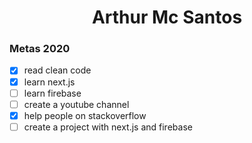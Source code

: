 <h1 align="center" >Arthur Mc Santos  </h1>  
  

### Metas 2020

- [x] read clean code
- [x] learn next.js
- [ ] learn firebase
- [ ] create a youtube channel
- [x] help people on stackoverflow
- [ ] create a project with next.js and firebase

